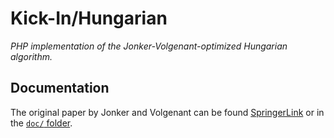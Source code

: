 # Kick-In/Hungarian
_PHP implementation of the Jonker-Volgenant-optimized Hungarian algorithm._

## Documentation
The original paper by Jonker and Volgenant can be found [SpringerLink](https://link.springer.com/article/10.1007%2FBF02278710) or in the [```doc/``` folder](https://github.com/Kick-In/hungarian/blob/master/doc/).